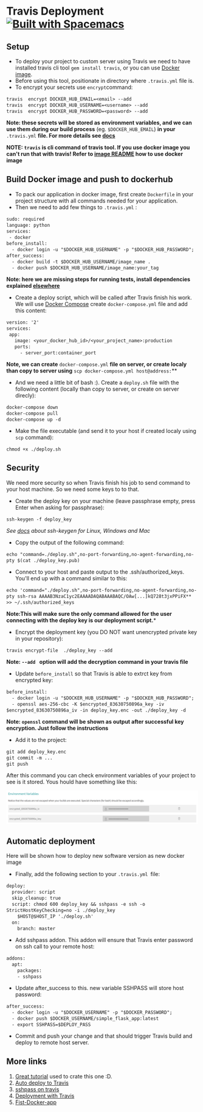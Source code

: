# Travis Deployment [![Built with Spacemacs](https://cdn.rawgit.com/syl20bnr/spacemacs/442d025779da2f62fc86c2082703697714db6514/assets/spacemacs-badge.svg)](http://spacemacs.org)

## Setup
* To deploy your project to custom server using Travis we need to have installed travis cli tool ```gem install travis```, or you can use [Docker image](https://github.com/MilosSimic/mytravis).
* Before using this tool, positionate in directory where ```.travis.yml``` file is.
* To encrypt your secrets use ```encrypt```command:
```
travis  encrypt DOCKER_HUB_EMAIL=<email> --add
travis  encrypt DOCKER_HUB_USERNAME=<username> --add
travis  encrypt DOCKER_HUB_PASSWORD=<password> --add
``` 
**Note: these secrets will be stored as environment variables, and we can use them during our build process** (eg. ```$DOCKER_HUB_EMAIL```) **in your** ```.travis.yml``` **file. For more details see [docs](https://docs.travis-ci.com/user/encryption-keys/)**

**NOTE: ```travis``` is cli command of travis tool. If you use docker image you can't run that with travis! Refer to [image README](https://github.com/MilosSimic/mytravis) how to use docker image**

## Build Docker image and push to dockerhub
* To pack our application in docker image, first create ```Dockerfile``` in your project structure with all commands needed for your application.
* Then we need to add few things to ```.travis.yml``` :
```
sudo: required
language: python
services:
 - docker
before_install:
  - docker login -u "$DOCKER_HUB_USERNAME" -p "$DOCKER_HUB_PASSWORD";
after_success:
  - docker build -t $DOCKER_HUB_USERNAME/image_name .
  - docker push $DOCKER_HUB_USERNAME/image_name:your_tag
```

**Note: here we are missing steps for running tests, install dependencies explained [elsewhere](CI.md)**

* Create a deploy script, which will be called after Travis finish his work. We will use [Docker Compose](https://docs.docker.com/compose/) create ```docker-compose.yml``` file and add this content:
```
version: '2'
services:
 app:
   image: <your_docker_hub_id>/<your_project_name>:production
   ports: 
     - server_port:container_port
```

**Note, we can create** ```docker-compose.yml``` **file on server, or create localy than copy to server using** ```scp docker-compose.yml host@address:```**

* And we need a little bit of bash :). Create a ```deploy.sh``` file with the following content (locally than copy to server, or create on server direcly):
```
docker-compose down
docker-compose pull
docker-compose up -d
```

* Make the file executable (and send it to your host if created localy using ```scp``` command):
```
chmod +x ./deploy.sh
```

## Security
We need more security so when Travis finish his job to send command to your host machine. So we need some keys to to that.

* Create the deploy key on your machine (leave passphrase empty, press Enter when asking for passphrase):
```
ssh-keygen -f deploy_key
```

_See [docs](https://help.github.com/articles/generating-a-new-ssh-key-and-adding-it-to-the-ssh-agent/#platform-mac) about ssh-keygen for Linux, Windows and Mac_

* Copy the output of the following command:
```
echo "command=./deploy.sh",no-port-forwarding,no-agent-forwarding,no-pty $(cat ./deploy_key.pub)
```

* Connect to your host and paste output to the .ssh/authorized_keys. You'll end up with a command similar to this:
```
echo 'command="./deploy.sh",no-port-forwarding,no-agent-forwarding,no-pty ssh-rsa AAAAB3NzaC1yc2EAAAADAQABAAABAQC/OAw[...]kQ728t3jxPPiFX** >> ~/.ssh/authorized_keys
```

**Note:This will make sure the only command allowed for the user connecting with the deploy key is our deployment script.***

* Encrypt the deployment key (you DO NOT want unencrypted private key in your repository):
```
travis encrypt-file  ./deploy_key --add
```

**Note: ```--add ``` option will add the decryption command in your travis file**

* Update ```before_install``` so that Travis is able to extrct key from encrypted key:
```
before_install:
  - docker login -u "$DOCKER_HUB_USERNAME" -p "$DOCKER_HUB_PASSWORD";
  - openssl aes-256-cbc -K $encrypted_83630750896a_key -iv $encrypted_83630750896a_iv -in deploy_key.enc -out ./deploy_key -d
```

**Note: ```openssl``` command will be shown as output after successful key encryption. Just follow the instructions**

* Add it to the project:
```
git add deploy_key.enc
git commit -m ...
git push
```

After this command you can check environment variables of your project to see is it stored. Yous hould have something like this:

![Image of senv](images/senv.png)


## Automatic deployment
Here will be shown how to deploy new software version as new docker image

* Finally, add the following section to your ```.travis.yml ```file:
```
deploy:
  provider: script
  skip_cleanup: true
  script: chmod 600 deploy_key && sshpass -e ssh -o StrictHostKeyChecking=no -i ./deploy_key
    $HOST@$HOST_IP './deploy.sh'
  on:
    branch: master
```

* Add sshpass addon. This addon will ensure that Travis enter password on ssh call to your remote host:
```
addons:
  apt:
    packages:
    - sshpass
```

* Update after_success to this. new variable SSHPASS will store host password:
```
after_success:
  - docker login -u "$DOCKER_USERNAME" -p "$DOCKER_PASSWORD";
  - docker push $DOCKER_USERNAME/simple_flask_app:latest
  - export SSHPASS=$DEPLOY_PASS
```

* Commit and push your change and that should trigger Travis build and deploy to remote host server.

## More links
1) [Great tutorial](https://www.linux.com/learn/automatically-deploy-build-images-travis) used to crate this one :D.
2) [Auto deploy to Travis](https://florianbrinkmann.com/en/3485/deployment-travis-ci/)
3) [sshpass on travis](https://neemzy.org/articles/deploy-to-your-own-server-through-ssh-with-travis-ci)
4) [Deployment with Travis](https://oncletom.io/2016/travis-ssh-deploy/)
5) [Fist-Docker-app](https://github.com/MilosSimic/First-Docker-app/blob/master/.travis.yml)
